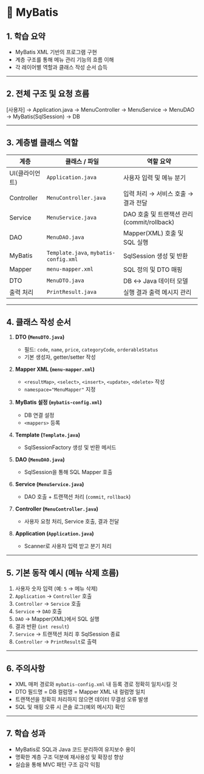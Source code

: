 # 📘 MyBatis

## 1. 학습 요약

- MyBatis XML 기반의 프로그램 구현
- 계층 구조를 통해 메뉴 관리 기능의 흐름 이해
- 각 레이어별 역할과 클래스 작성 순서 습득

---

## 2. 전체 구조 및 요청 흐름

[사용자]
→ Application.java → MenuController → MenuService → MenuDAO → MyBatis(SqlSession) → DB


---

## 3. 계층별 클래스 역할

| 계층       | 클래스 / 파일              | 역할 요약 |
|------------|----------------------------|-----------|
| UI(클라이언트)        | `Application.java`         | 사용자 입력 및 메뉴 분기 |
| Controller | `MenuController.java`      | 입력 처리 → 서비스 호출 → 결과 전달 |
| Service    | `MenuService.java`         | DAO 호출 및 트랜잭션 관리 (commit/rollback) |
| DAO        | `MenuDAO.java`             | Mapper(XML) 호출 및 SQL 실행 |
| MyBatis    | `Template.java`, `mybatis-config.xml` | SqlSession 생성 및 반환 |
| Mapper     | `menu-mapper.xml`          | SQL 정의 및 DTO 매핑 |
| DTO        | `MenuDTO.java`             | DB ↔ Java 데이터 모델 |
| 출력 처리   | `PrintResult.java`         | 실행 결과 출력 메시지 관리 |

---

## 4. 클래스 작성 순서

1. **DTO (`MenuDTO.java`)**
   - 필드: `code`, `name`, `price`, `categoryCode`, `orderableStatus`
   - 기본 생성자, getter/setter 작성

2. **Mapper XML (`menu-mapper.xml`)**
   - `<resultMap>`, `<select>`, `<insert>`, `<update>`, `<delete>` 작성
   - `namespace="MenuMapper"` 지정

3. **MyBatis 설정 (`mybatis-config.xml`)**
   - DB 연결 설정
   - `<mappers>` 등록

4. **Template (`Template.java`)**
   - SqlSessionFactory 생성 및 반환 메서드

5. **DAO (`MenuDAO.java`)**
   - SqlSession을 통해 SQL Mapper 호출

6. **Service (`MenuService.java`)**
   - DAO 호출 + 트랜잭션 처리 (`commit`, `rollback`)

7. **Controller (`MenuController.java`)**
   - 사용자 요청 처리, Service 호출, 결과 전달

8. **Application (`Application.java`)**
   - Scanner로 사용자 입력 받고 분기 처리

---

## 5. 기본 동작 예시 (메뉴 삭제 흐름)

1. 사용자 숫자 입력 (예: `5` → 메뉴 삭제)
2. `Application` → `Controller` 호출
3. `Controller` → `Service` 호출
4. `Service` → `DAO` 호출
5. `DAO` → Mapper(XML)에서 SQL 실행
6. 결과 반환 (`int result`)
7. `Service` → 트랜잭션 처리 후 SqlSession 종료
8. `Controller` → `PrintResult`로 출력

---

## 6. 주의사항

- XML 매퍼 경로와 `mybatis-config.xml` 내 등록 경로 정확히 일치시킬 것
- DTO 필드명 = DB 컬럼명 = Mapper XML 내 컬럼명 일치
- 트랜잭션을 정확히 처리하지 않으면 데이터 무결성 오류 발생
- SQL 및 매핑 오류 시 콘솔 로그(예외 메시지) 확인

---

## 7. 학습 성과

- MyBatis로 SQL과 Java 코드 분리하여 유지보수 용이
- 명확한 계층 구조 덕분에 재사용성 및 확장성 향상
- 실습을 통해 MVC 패턴 구조 감각 익힘
